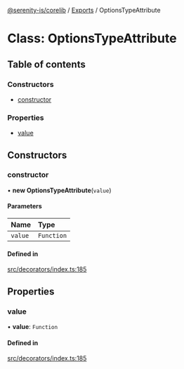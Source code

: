 [@serenity-is/corelib](../README.md) / [Exports](../modules.md) / OptionsTypeAttribute

# Class: OptionsTypeAttribute

## Table of contents

### Constructors

- [constructor](OptionsTypeAttribute.md#constructor)

### Properties

- [value](OptionsTypeAttribute.md#value)

## Constructors

### constructor

• **new OptionsTypeAttribute**(`value`)

#### Parameters

| Name | Type |
| :------ | :------ |
| `value` | `Function` |

#### Defined in

[src/decorators/index.ts:185](https://github.com/serenity-is/serenity/blob/master/packages/corelib/src/decorators/index.ts#L185)

## Properties

### value

• **value**: `Function`

#### Defined in

[src/decorators/index.ts:185](https://github.com/serenity-is/serenity/blob/master/packages/corelib/src/decorators/index.ts#L185)
